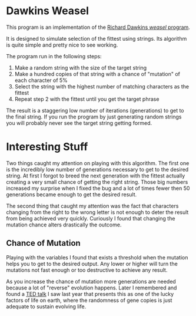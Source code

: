 Dawkins Weasel
==============

This program is an implementation of the [Richard Dawkins _weasel_ program](http://en.wikipedia.org/wiki/Weasel_program).

It is designed to simulate selection of the fittest using strings. Its
algorithm is quite simple and pretty nice to see working.

The program run in the following steps:

1. Make a random string with the size of the target string
2. Make a hundred copies of that string with a chance of "mutation"
of each character of 5%
3. Select the string with the highest number of matching characters as
the fittest
4. Repeat step 2 with the fittest until you get the target phrase

The result is a staggering low number of iterations (generations) to
get to the final string. If you run the program by just generating
random strings you will probably never see the target string getting
formed.

Interesting Stuff
=================

Two things caught my attention on playing with this algorithm. The first
one is the incredibly low number of generations necessary to get to the
desired string. At first I forgot to breed the next generation with
the fittest actually creating a very small chance of getting the right
string. Those big numbers increased my surprise when I fixed the bug
and a lot of times fewer then 50 generations became enough to
get the desired result.

The second thing that caught my attention was the fact that characters
changing from the right to the wrong letter is not enough to deter
the result from being achieved very quickly. Curiously I found that
changing the mutation chance alters drastically the outcome.

Chance of Mutation
------------------

Playing with the variables I found that exists a threshold when
the mutation helps you to get to the desired output. Any lower
or higher will turn the mutations not fast enough or too destructive
to achieve any result.

As you increase the chance of mutation more generations are needed because
a lot of "reverse" evolution happens. Later I remembered and found a
[TED talk](http://www.youtube.com/watch?v=BBao3D6sBto) I saw last year
that presents this as one of the lucky factors of life on earth, where
the randomness of gene copies is just adequate to sustain evolving life.
